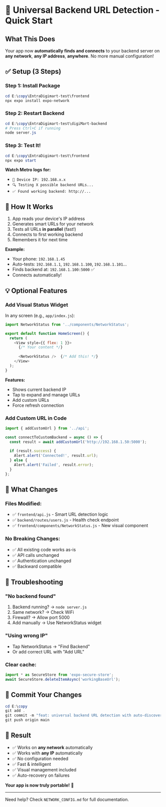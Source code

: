 # 🚀 Universal Backend URL Detection - Quick Start

## What This Does

Your app now **automatically finds and connects** to your backend server on **any network**, **any IP address**, **anywhere**. No more manual configuration!

## ✅ Setup (3 Steps)

### Step 1: Install Package
```powershell
cd E:\copy\EntraDigimart-test\frontend
npx expo install expo-network
```

### Step 2: Restart Backend
```powershell
cd E:\copy\EntraDigimart-test\digiMart-backend
# Press Ctrl+C if running
node server.js
```

### Step 3: Test It!
```powershell
cd E:\copy\EntraDigimart-test\frontend
npx expo start
```

**Watch Metro logs for:**
- `📱 Device IP: 192.168.x.x`
- `🔍 Testing X possible backend URLs...`
- `✅ Found working backend: http://...`

## 🎯 How It Works

1. App reads your device's IP address
2. Generates smart URLs for your network
3. Tests all URLs **in parallel** (fast!)
4. Connects to first working backend
5. Remembers it for next time

**Example:**
- Your phone: `192.168.1.45`
- Auto-tests: `192.168.1.1`, `192.168.1.100`, `192.168.1.101`...
- Finds backend at: `192.168.1.100:5000` ✅
- Connects automatically!

## 💡 Optional Features

### Add Visual Status Widget

In any screen (e.g., `app/index.js`):
```javascript
import NetworkStatus from '../components/NetworkStatus';

export default function HomeScreen() {
  return (
    <View style={{ flex: 1 }}>
      {/* Your content */}
      
      <NetworkStatus />  {/* Add this! */}
    </View>
  );
}
```

**Features:**
- Shows current backend IP
- Tap to expand and manage URLs
- Add custom URLs
- Force refresh connection

### Add Custom URL in Code

```javascript
import { addCustomUrl } from '../api';

const connectToCustomBackend = async () => {
  const result = await addCustomUrl('http://192.168.1.50:5000');
  
  if (result.success) {
    Alert.alert('Connected!', result.url);
  } else {
    Alert.alert('Failed', result.error);
  }
};
```

## 🎨 What Changes

### Files Modified:
- ✅ `frontend/api.js` - Smart URL detection logic
- ✅ `backend/routes/users.js` - Health check endpoint
- ✅ `frontend/components/NetworkStatus.js` - New visual component

### No Breaking Changes:
- ✅ All existing code works as-is
- ✅ API calls unchanged
- ✅ Authentication unchanged
- ✅ Backward compatible

## 🐛 Troubleshooting

### "No backend found"
1. Backend running? → `node server.js`
2. Same network? → Check WiFi
3. Firewall? → Allow port 5000
4. Add manually → Use NetworkStatus widget

### "Using wrong IP"
- Tap NetworkStatus → "Find Backend"
- Or add correct URL with "Add URL"

### Clear cache:
```javascript
import * as SecureStore from 'expo-secure-store';
await SecureStore.deleteItemAsync('workingBaseUrl');
```

## 📝 Commit Your Changes

```powershell
cd E:\copy
git add .
git commit -m "feat: universal backend URL detection with auto-discovery"
git push origin main
```

## 🎉 Result

- ✅ Works on **any network** automatically
- ✅ Works with **any IP** automatically  
- ✅ No configuration needed
- ✅ Fast & intelligent
- ✅ Visual management included
- ✅ Auto-recovery on failures

**Your app is now truly portable!** 🚀

---

Need help? Check `NETWORK_CONFIG.md` for full documentation.
